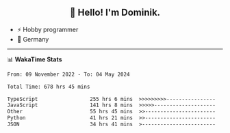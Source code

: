 <h2 align="center">👋 Hello! I'm Dominik.</h2>

- ⚡ Hobby programmer
- 📍 Germany

---
📊 **WakaTime Stats**
<!--START_SECTION:waka-->

```txt
From: 09 November 2022 - To: 04 May 2024

Total Time: 678 hrs 45 mins

TypeScript                 255 hrs 6 mins  >>>>>>>>>----------------   37.59 %
JavaScript                 141 hrs 8 mins  >>>>>--------------------   20.79 %
Other                      55 hrs 45 mins  >>-----------------------   08.22 %
Python                     41 hrs 21 mins  >>-----------------------   06.09 %
JSON                       34 hrs 41 mins  >------------------------   05.11 %
```

<!--END_SECTION:waka-->
